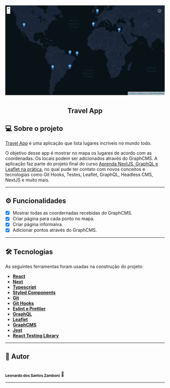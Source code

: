
<h1 align="center">
    <img alt="Screenshot" title="Screenshot" src="https://raw.githubusercontent.com/zLeoo/travel-app/main/public/Screenshot_2.png" />
</h1>

<h2 align="center"> 
	  Travel App
</h2>

## 💻 Sobre o projeto

[Travel App](https://travel-app-ivory.vercel.app/) é uma aplicação que lista lugares incríveis no mundo todo.

O objetivo desse app é mostrar no mapa os lugares de acordo com as coordenadas. Os locais podem ser adicionados através do GraphCMS. 
A aplicação faz parte do projeto final do curso [Aprenda NextJS, GraphQL e Leaflet na prática](https://www.udemy.com/course/aprenda-nextjs-na-pratica/), no qual pude ter contato com novos conceitos e tecnologias como Git Hooks, Testes, Leaflet, GraphQL, Headless CMS, NextJS e muito mais. 

---

## ⚙️ Funcionalidades

- [x] Mostrar todas as coordernadas recebidas do GraphCMS.
- [x] Criar página para cada ponto no mapa.
- [x] Criar página informaiva.
- [x] Adicionar pontos através do GraphCMS.

---

## 🛠 Tecnologias

As seguintes ferramentas foram usadas na construção do projeto:

-   **[React](https://reactjs.org/)**
-   **[Next](https://nextjs.org/)**  
-   **[Typescript](https://www.typescriptlang.org/docs/)**
-   **[Styled Components](https://styled-components.com/)**
-   **[Git](https://git-scm.com/)**  
-   **[Git Hooks](https://git-scm.com/book/en/v2/Customizing-Git-Git-Hooks)**
-   **[Eslint e Prettier](https://eslint.org/)**
-   **[GraphQL](https://graphql.org/)**
-   **[Leaflet](https://leafletjs.com/)**
-   **[GraphCMS](https://graphcms.com/)**
-   **[Jest](https://jestjs.io/)**
-   **[React Testing Library](https://testing-library.com/docs/react-testing-library/intro/)**

---

## 🤵 Autor

<a href="https://www.linkedin.com/in/leowebdev/">
 <img style="border-radius: 50%;" src="https://avatars.githubusercontent.com/u/34231899?s=400&u=ca4f73f5b79d52cd6ff00640d7ce71cfe3730911&v=4" width="100px;" alt=""/>
 <br />
 <sub><b>Leonardo dos Santos Zamboni</b></sub></a> <a href="https://www.linkedin.com/in/leowebdev/" title="Leonardo dos Santos Zamboni">🚀</a>
 <br />

---
